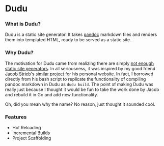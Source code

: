 # Dudu

### What is Dudu?

Dudu is a static site generator. It takes [pandoc](https://pandoc.org/) markdown files and renders them into templated HTML, ready to be served as a static site.

### Why Dudu?

The motivation for Dudu came from realizing there are simply [not enough static site generators](https://staticsitegenerators.net/). In all seriousness, it was inspired by my good friend [Jacob Strieb](https://jstrieb.github.io)'s [similar project](https://github.com/jstrieb/personal-site/) for his personal website. In fact, I borrowed directly from his bash script to replicate the functionality of compiling pandoc markdown in Dudu as `dudu build`. The point of making Dudu was really just because I thought it would be fun to take the work done by Jacob and rebuild it in Go and add new functionality.

Oh, did you mean why the name? No reason, just thought it sounded cool.

### Features

- Hot Reloading
- Incremental Builds
- Project Scaffolding